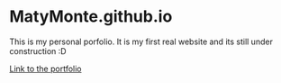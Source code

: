 # MatyMonte.github.io

This is my personal porfolio. It is my first real website and its still under construction :D

[Link to the portfolio](https://matymonte.github.io/)
